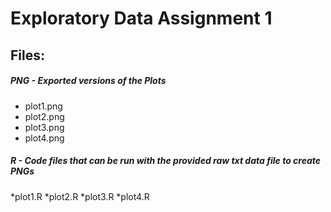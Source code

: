 # Exploratory Data Assignment 1
## Files:
##### PNG - Exported versions of the Plots
* plot1.png
* plot2.png
* plot3.png
* plot4.png

##### R - Code files that can be run with the provided raw txt data file to create PNGs
*plot1.R
*plot2.R
*plot3.R
*plot4.R

